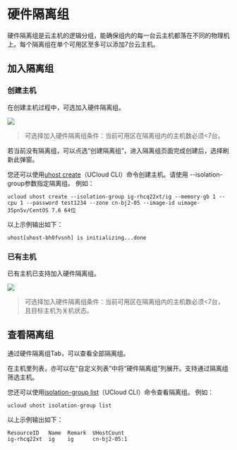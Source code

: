 

# 硬件隔离组


硬件隔离组是云主机的逻辑分组，能确保组内的每一台云主机都落在不同的物理机上。每个隔离组在单个可用区至多可以添加7台云主机。

## 加入隔离组

### 创建主机

在创建主机过程中，可选加入硬件隔离组。

![](/images/guide/ig.jpg)

> 可选择加入硬件隔离组条件：当前可用区在隔离组内的主机数必须<7台。

若当前没有隔离组，可以点选“创建隔离组”，进入隔离组页面完成创建后，选择刷新此弹窗。

您还可以使用[uhost create](cli/cmd/ucloud/uhost/create)（UCloud CLI）命令创建主机。请使用 --isolation-group参数指定隔离组。
例如：
```
ucloud uhost create --isolation-group ig-rhcq22xt/ig --memory-gb 1 --cpu 1 --password test1234 --zone cn-bj2-05 --image-id uimage-35pn5v/CentOS 7.6 64位
```
以上示例输出如下：
```
uhost[uhost-bh0fvsnh] is initializing...done
```

### 已有主机

已有主机已支持加入硬件隔离组。

![](https://www-s.ucloud.cn/2025/05/cc385ad027433d5776aa1daabf4f500d_1746758884465.png)

> 可选择加入硬件隔离组条件：当前可用区在隔离组内的主机数必须<7台，且目标主机为关机状态。


## 查看隔离组

通过硬件隔离组Tab，可以查看全部隔离组。

在主机里列表，亦可以在“自定义列表”中将“硬件隔离组”列展开。支持通过隔离组筛选主机。

您还可以使用[isolation-group list](cli/cmd/ucloud/uhost/isolation-group/list)（UCloud CLI）命令查看隔离组。
例如：
```
ucloud uhost isolation-group list
```
以上示例输出如下：
```
ResourceID   Name  Remark  UHostCount
ig-rhcq22xt  ig    ig      cn-bj2-05:1
```
